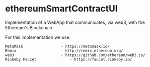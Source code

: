 # ethereumSmartContractUI

Implementation of a WebApp that communicates, via web3, with the Ethereum's Blockchain

For this implementation we use:

	MetaMask				 - https://metamask.io/
	Remix					 - http://remix.ethereum.org/
	web3 					 - https://github.com/ethereum/web3.js/
	Rinkeby Faucet 				 - https://faucet.rinkeby.io/
